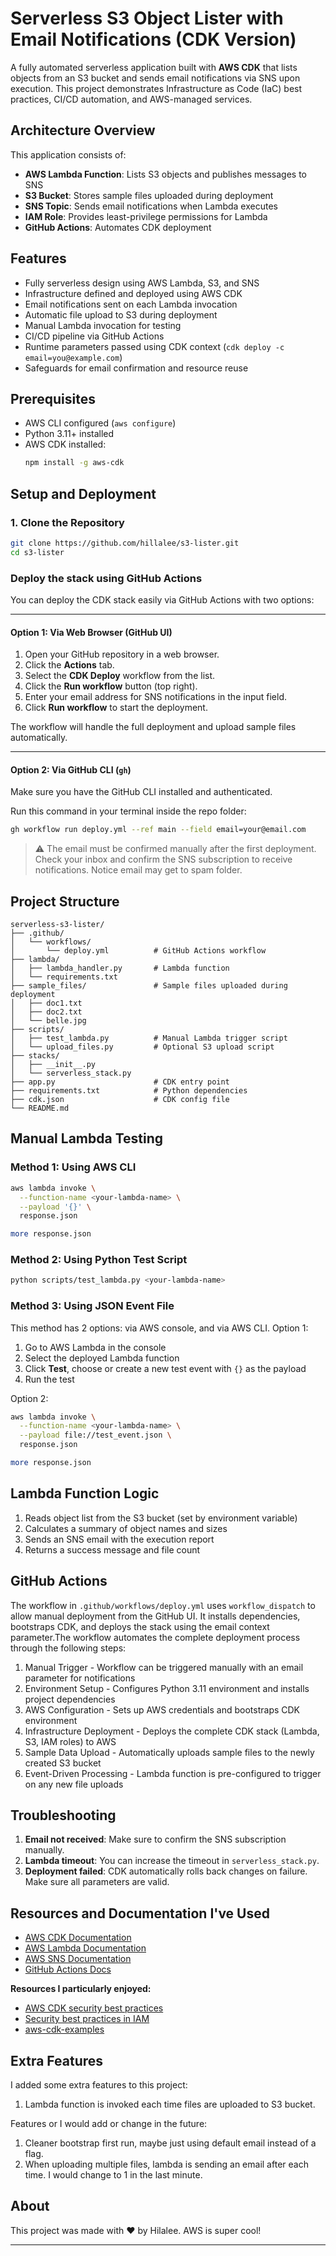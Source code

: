 # Serverless S3 Object Lister with Email Notifications (CDK Version)

A fully automated serverless application built with **AWS CDK** that lists objects from an S3 bucket and sends email notifications via SNS upon execution. This project demonstrates Infrastructure as Code (IaC) best practices, CI/CD automation, and AWS-managed services.

## Architecture Overview

This application consists of:
- **AWS Lambda Function**: Lists S3 objects and publishes messages to SNS
- **S3 Bucket**: Stores sample files uploaded during deployment
- **SNS Topic**: Sends email notifications when Lambda executes
- **IAM Role**: Provides least-privilege permissions for Lambda
- **GitHub Actions**: Automates CDK deployment

## Features

- Fully serverless design using AWS Lambda, S3, and SNS
- Infrastructure defined and deployed using AWS CDK
- Email notifications sent on each Lambda invocation
- Automatic file upload to S3 during deployment
- Manual Lambda invocation for testing
- CI/CD pipeline via GitHub Actions
- Runtime parameters passed using CDK context (`cdk deploy -c email=you@example.com`)
- Safeguards for email confirmation and resource reuse

## Prerequisites

- AWS CLI configured (`aws configure`)
- Python 3.11+ installed
- AWS CDK installed:
  ```bash
  npm install -g aws-cdk
  ```

## Setup and Deployment

### 1. Clone the Repository

```bash
git clone https://github.com/hillalee/s3-lister.git
cd s3-lister
```

### Deploy the stack using GitHub Actions

You can deploy the CDK stack easily via GitHub Actions with two options:

---

#### Option 1: Via Web Browser (GitHub UI)

1. Open your GitHub repository in a web browser.
2. Click the **Actions** tab.
3. Select the **CDK Deploy** workflow from the list.
4. Click the **Run workflow** button (top right).
5. Enter your email address for SNS notifications in the input field.
6. Click **Run workflow** to start the deployment.

The workflow will handle the full deployment and upload sample files automatically.

---

#### Option 2: Via GitHub CLI (`gh`)

Make sure you have the GitHub CLI installed and authenticated.

Run this command in your terminal inside the repo folder:

```bash
gh workflow run deploy.yml --ref main --field email=your@email.com
```

> ⚠️ The email must be confirmed manually after the first deployment. Check your inbox and confirm the SNS subscription to receive notifications. Notice email may get to spam folder.


## Project Structure

```
serverless-s3-lister/
├── .github/
│   └── workflows/
│       └── deploy.yml          # GitHub Actions workflow
├── lambda/
│   ├── lambda_handler.py       # Lambda function
│   └── requirements.txt
├── sample_files/               # Sample files uploaded during deployment
│   ├── doc1.txt
│   ├── doc2.txt
│   └── belle.jpg
├── scripts/
│   ├── test_lambda.py          # Manual Lambda trigger script
│   └── upload_files.py         # Optional S3 upload script
├── stacks/
│   ├── __init__.py           
│   └── serverless_stack.py
├── app.py                      # CDK entry point
├── requirements.txt            # Python dependencies
├── cdk.json                    # CDK config file
└── README.md
```

## Manual Lambda Testing

### Method 1: Using AWS CLI

```bash
aws lambda invoke \
  --function-name <your-lambda-name> \
  --payload '{}' \
  response.json

more response.json
```

### Method 2: Using Python Test Script

```bash
python scripts/test_lambda.py <your-lambda-name>
```

### Method 3: Using JSON Event File
This method has 2 options: via AWS console, and via AWS CLI.
Option 1:
1. Go to AWS Lambda in the console
2. Select the deployed Lambda function
3. Click **Test**, choose or create a new test event with `{}` as the payload
4. Run the test

Option 2:

```bash
aws lambda invoke \
  --function-name <your-lambda-name> \
  --payload file://test_event.json \
  response.json

more response.json
```

## Lambda Function Logic

1. Reads object list from the S3 bucket (set by environment variable)
2. Calculates a summary of object names and sizes
3. Sends an SNS email with the execution report
4. Returns a success message and file count

## GitHub Actions

The workflow in `.github/workflows/deploy.yml` uses `workflow_dispatch` to allow manual deployment from the GitHub UI. It installs dependencies, bootstraps CDK, and deploys the stack using the email context parameter.The workflow automates the complete deployment process through the following steps:

1. Manual Trigger - Workflow can be triggered manually with an email parameter for notifications
2. Environment Setup - Configures Python 3.11 environment and installs project dependencies
3. AWS Configuration - Sets up AWS credentials and bootstraps CDK environment
4. Infrastructure Deployment - Deploys the complete CDK stack (Lambda, S3, IAM roles) to AWS
5. Sample Data Upload - Automatically uploads sample files to the newly created S3 bucket
6. Event-Driven Processing - Lambda function is pre-configured to trigger on any new file uploads

## Troubleshooting

1. **Email not received**: Make sure to confirm the SNS subscription manually.
2. **Lambda timeout**: You can increase the timeout in `serverless_stack.py`.
3. **Deployment failed**: CDK automatically rolls back changes on failure. Make sure all parameters are valid.

## Resources and Documentation I've Used

- [AWS CDK Documentation](https://docs.aws.amazon.com/cdk/)
- [AWS Lambda Documentation](https://docs.aws.amazon.com/lambda/)
- [AWS SNS Documentation](https://docs.aws.amazon.com/sns/)
- [GitHub Actions Docs](https://docs.github.com/en/actions)

**Resources I particularly enjoyed:**
- [AWS CDK security best practices](https://docs.aws.amazon.com/cdk/v2/guide/best-practices-security.html#:~:text=Considerations%20for%20granting%20least%20privilege,impact%20developer%20productivity%20and%20deployments.)
- [Security best practices in IAM](https://docs.aws.amazon.com/IAM/latest/UserGuide/best-practices.html)
- [aws-cdk-examples](https://github.com/aws-samples/aws-cdk-examples/tree/main)

## Extra Features
I added some extra features to this project:
1. Lambda function is invoked each time files are uploaded to S3 bucket.

Features or I would add or change in the future:
1. Cleaner bootstrap first run, maybe just using default email instead of a flag.
2. When uploading multiple files, lambda is sending an email after each time. I would change to 1 in the last minute.

## About
This project was made with ♥ by Hilalee. AWS is super cool! 

---
